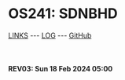 ---
---

# OS241: SDNBHD

[LINKS](LINKS/) --- [LOG](TXT/mylog.txt) --- [GitHub](https://github.com/sdnbhd/os241/)

<br><b>
#### REV03: Sun 18 Feb 2024 05:00
<br>
